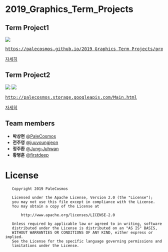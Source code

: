 # 2019_Graphics_Term_Projects

## Term Project1

![](project1/temp.gif)

<pre><a href="https://palecosmos.github.io/2019_Graphics_Term_Projects/project1/main.html">https://palecosmos.github.io/2019_Graphics_Term_Projects/project1/main.html</a></pre>
[자세히](https://github.com/PaleCosmos/2019_Graphics_Term_Projects/tree/master/project1)

## Term Project2

![](project2/Information/dang1.gif)
![](project2/Information/dang2.gif)

<pre><a href="http://palecosmos.storage.googleapis.com/Main.html">http://palecosmos.storage.googleapis.com/Main.html</a></pre>
[자세히](https://github.com/PaleCosmos/2019_Graphics_Term_Projects/tree/master/project2)

## Team members

* **박상현** [@PaleCosmos](https://github.com/PaleCosmos)</br>
* **전주영** [@juuyoungjeon](https://github.com/juuyoungjeon)</br>
* **정주환** [@Jung-Juhwan](https://github.com/Jung-Juhwan)</br>
* **황병훈** [@firstdeep](https://github.com/firstdeep)</br>

# License

```
   Copyright 2019 PaleCosmos

   Licensed under the Apache License, Version 2.0 (the "License");
   you may not use this file except in compliance with the License.
   You may obtain a copy of the License at

       http://www.apache.org/licenses/LICENSE-2.0

   Unless required by applicable law or agreed to in writing, software
   distributed under the License is distributed on an "AS IS" BASIS,
   WITHOUT WARRANTIES OR CONDITIONS OF ANY KIND, either express or implied.
   See the License for the specific language governing permissions and
   limitations under the License.
   ```
